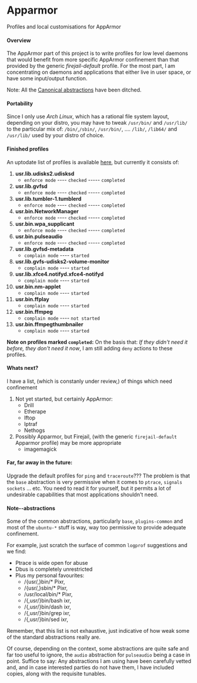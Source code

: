 # Apparmor
Profiles and local customisations for AppArmor

#### Overview
The AppArmor part of this project is to write profiles for low level daemons that would benefit from more specific AppArmor confinement than that provided by the generic *firejail-default* profile. For the most part, I am concentrating on daemons and applications that either live in user space, or have some input/output function.

Note:  All the [Canonical abstractions](#note--abstractions) have been ditched.

#### Portability
Since I only use *Arch Linux*, which has a rational file system layout, depending on your distro, you may have to tweak `/usr/bin/` and `/usr/lib/` to the particular mix of: `/bin/`,`/sbin/`, `/usr/bin/`, .... `/lib/`, `/lib64/` and `/usr/lib/` used by your distro of choice.

#### Finished profiles
An uptodate list of profiles is available [here](AppArmor-ProfileList), but currently it consists of:

1. **usr.lib.udisks2.udisksd**
   * `enforce mode`  ----  `checked` ----- `completed`
1. **usr.lib.gvfsd**
   * `enforce mode`  ----  `checked` ----- `completed`
1. **usr.lib.tumbler-1.tumblerd**
   * `enforce mode`  ----  `checked` ----- `completed`
1. **usr.bin.NetworkManager**
   * `enforce mode`  ----  `checked` ----- `completed`
1. **usr.bin.wpa_supplicant**
   * `enforce mode` ----  `checked` ----- `completed`
1. **usr.bin.pulseaudio**
   * `enforce mode`  ----  `checked` ----- `completed`
1. **usr.lib.gvfsd-metadata**
   * `complain mode` ----  `started`
1. **usr.lib.gvfs-udisks2-volume-monitor**
   * `complain mode` ----  `started`
1. **usr.lib.xfce4.notifyd.xfce4-notifyd**
   * `complain mode` ----  `started`
1. **usr.bin.nm-applet**
   * `complain mode` ----  `started`
1. **usr.bin.ffplay**
   * `complain mode` ----  `started`
1. **usr.bin.ffmpeg**
   * `complain mode` ----  `not started`
1. **usr.bin.ffmpegthumbnailer**
   * `complain mode` ----  `started`

**Note on profiles marked `completed`:** On the basis that: *If they didn't need it before, they don't need it now*, I am still adding `deny` actions to these profiles.

#### Whats next?
I have a list, (which is constanly under review,) of things which need confinement
1. Not yet started, but certainly AppArmor:
   * Drill
   * Etherape
   * Iftop
   * Iptraf
   * Nethogs
1. Possibly Apparmor, but Firejail, (with the generic `firejail-default` Apparmor profile) may be more appropriate
   * imagemagick

#### Far, far away in the future:
Upgrade the default profiles for `ping` and `traceroute`??? The problem is that the `base` abstraction is very permissive when it comes to `ptrace`, `signals` `sockets` ... etc. You need to read it for yourself, but it permits a lot of undesirable capabilities that most applications shouldn't need.

#### Note--abstractions
Some of the common abstractions, particularly `base`, `plugins-common` and most of the `ubuntu-*` stuff is way, way too permissive to provide adequate confinement.

For example, just scratch the surface of common `logprof` suggestions and we find:
* Ptrace is wide open for abuse
* Dbus is completely unrestricted
* Plus my personal favourites:
  * /{usr/,}bin/* Pixr,
  * /{usr/,}sbin/* Pixr,
  * /usr/local/bin/* Pixr,
  * /{,usr/}bin/bash ixr,
  * /{,usr/}bin/dash ixr,
  * /{,usr/}bin/grep ixr,
  * /{,usr/}bin/sed ixr,

Remember, that this list is not exhaustive, just indicative of how weak some of the standard abstractions really are.

Of course, depending on the context, some abstractions are quite safe and far too useful to ignore, the `audio` abstraction for `pulseaudio` being a case in point. Suffice to say: Any abstractions I am using have been carefully vetted and, and in case interested parties do not have them, I have included copies, along with the requisite tunables.




